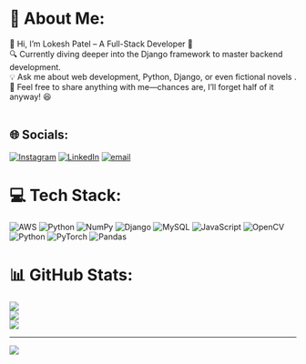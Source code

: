 # 💫 About Me:
👋 Hi, I’m Lokesh Patel – A Full-Stack Developer 🚀<br>🔍 Currently diving deeper into the Django framework to master backend development.<br>💡 Ask me about web development, Python, Django, or even fictional novels .<br>💬 Feel free to share anything with me—chances are, I’ll forget half of it anyway! 😆<br><br>


## 🌐 Socials:
[![Instagram](https://img.shields.io/badge/Instagram-%23E4405F.svg?logo=Instagram&logoColor=white)](https://instagram.com/_vipul_patel27_) [![LinkedIn](https://img.shields.io/badge/LinkedIn-%230077B5.svg?logo=linkedin&logoColor=white)](https://linkedin.com/in/lokesh27patel) [![email](https://img.shields.io/badge/Email-D14836?logo=gmail&logoColor=white)](mailto:lokeshpatel2714@gmail.com ) 

# 💻 Tech Stack:
![AWS](https://img.shields.io/badge/AWS-%23FF9900.svg?style=for-the-badge&logo=amazon-aws&logoColor=white) ![Python](https://img.shields.io/badge/python-3670A0?style=for-the-badge&logo=python&logoColor=ffdd54) ![NumPy](https://img.shields.io/badge/numpy-%23013243.svg?style=for-the-badge&logo=numpy&logoColor=white) ![Django](https://img.shields.io/badge/django-%23092E20.svg?style=for-the-badge&logo=django&logoColor=white) ![MySQL](https://img.shields.io/badge/mysql-4479A1.svg?style=for-the-badge&logo=mysql&logoColor=white) ![JavaScript](https://img.shields.io/badge/javascript-%23323330.svg?style=for-the-badge&logo=javascript&logoColor=%23F7DF1E) ![OpenCV](https://img.shields.io/badge/opencv-%23white.svg?style=for-the-badge&logo=opencv&logoColor=white) ![Python](https://img.shields.io/badge/python-3670A0?style=for-the-badge&logo=python&logoColor=ffdd54) ![PyTorch](https://img.shields.io/badge/PyTorch-%23EE4C2C.svg?style=for-the-badge&logo=PyTorch&logoColor=white) ![Pandas](https://img.shields.io/badge/pandas-%23150458.svg?style=for-the-badge&logo=pandas&logoColor=white)
# 📊 GitHub Stats:
![](https://github-readme-stats.vercel.app/api?username=lokesh2728&theme=nightowl&hide_border=false&include_all_commits=false&count_private=false)<br/>
![](https://github-readme-streak-stats.herokuapp.com/?user=lokesh2728&theme=nightowl&hide_border=false)<br/>
![](https://github-readme-stats.vercel.app/api/top-langs/?username=lokesh2728&theme=nightowl&hide_border=false&include_all_commits=false&count_private=false&layout=compact)

---
[![](https://visitcount.itsvg.in/api?id=lokesh2728&icon=0&color=0)](https://visitcount.itsvg.in)

<!-- Proudly created with GPRM ( https://gprm.itsvg.in ) -->
